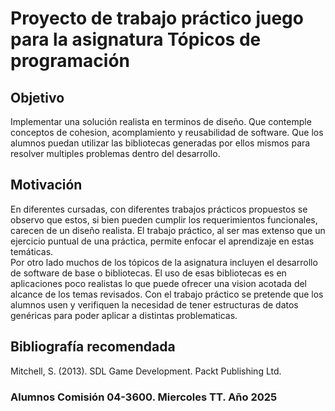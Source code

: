 # Proyecto de trabajo práctico juego para la asignatura Tópicos de programación

## Objetivo
Implementar una solución realista en terminos de diseño. Que contemple
conceptos de cohesion, acomplamiento y reusabilidad de software. Que los alumnos 
puedan utilizar las bibliotecas generadas por ellos mismos para resolver multiples
problemas dentro del desarrollo.

## Motivación
En diferentes cursadas, con diferentes trabajos prácticos propuestos se observo que estos,
si bien pueden cumplir los requerimientos funcionales, carecen de un diseño realista. 
El trabajo práctico, al ser mas extenso que un ejercicio puntual de una práctica, permite 
enfocar el aprendizaje en estas temáticas.   
Por otro lado muchos de los tópicos de la asignatura incluyen el desarrollo de software de base o bibliotecas. El uso de esas bibliotecas es en aplicaciones poco realistas lo que 
puede ofrecer una vision acotada del alcance de los temas revisados. Con el trabajo
práctico se pretende que los alumnos usen y verifiquen la necesidad de tener estructuras de datos genéricas para poder aplicar a distintas problematicas.

## Bibliografía recomendada
Mitchell, S. (2013). SDL Game Development. Packt Publishing Ltd.

### Alumnos Comisión 04-3600. Miercoles TT. Año 2025
